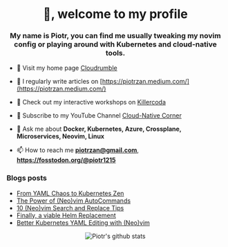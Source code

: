 <h1 align="center">👋, welcome to my profile</h1>
<h3 align="center">My name is Piotr, you can find me usually tweaking my novim
config or playing around with Kubernetes and cloud-native tools.</h3>

- 🔭 Visit my home page [Cloudrumble](https://www.cloudrumble.net)

- 📝 I regularly write articles on [https://piotrzan.medium.com/](https://piotrzan.medium.com/)

- 🌱 Check out my interactive workshops on [Killercoda](https://killercoda.com/decoder)
  
- 🎥 Subscribe to my YouTube Channel [Cloud-Native Corner](https://www.youtube.com/channel/UCkWVN7H3JqGtJ5Pv5bvCrAw)

- 💬 Ask me about **Docker, Kubernetes, Azure, Crossplane, Microservices, Neovim, Linux**

- 📫 How to reach me **piotrzan@gmail.com**, **https://fosstodon.org/@piotr1215**

### Blogs posts

<!-- BLOG-POST-LIST:START -->
- [From YAML Chaos to Kubernetes Zen](https://itnext.io/from-yaml-chaos-to-kubernetes-zen-5b9e8242a5cb?source=rss-3c5c31a7d1d7------2)
- [The Power of &lpar;Neo&rpar;vim AutoCommands](https://itnext.io/the-power-of-neo-vim-autocommands-5d47c2186667?source=rss-3c5c31a7d1d7------2)
- [10 &lpar;Neo&rpar;vim Search and Replace Tips](https://itnext.io/10-neo-vim-search-and-replace-tips-2ec09c442e60?source=rss-3c5c31a7d1d7------2)
- [Finally, a viable Helm Replacement](https://itnext.io/finally-a-viable-helm-replacement-388d538f9e1f?source=rss-3c5c31a7d1d7------2)
- [Better Kubernetes YAML Editing with &lpar;Neo&rpar;vim](https://itnext.io/better-kubernetes-yaml-editing-with-neo-vim-af7da9a1b150?source=rss-3c5c31a7d1d7------2)
<!-- BLOG-POST-LIST:END -->

<p align="center">
  <img
  src="https://github-readme-stats.vercel.app/api?username=piotr1215&count_private=true" alt="Piotr's github stats">
</p>

